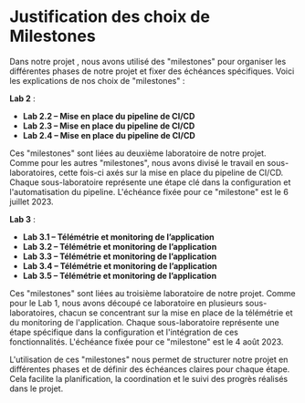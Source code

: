 # Justification des choix de Milestones

Dans notre projet , nous avons utilisé des "milestones" pour organiser les différentes phases de notre projet et fixer des échéances spécifiques. Voici les explications de nos choix de "milestones" :

**Lab 2** :

* **Lab 2.2 – Mise en place du pipeline de CI/CD**
* **Lab 2.3 – Mise en place du pipeline de CI/CD**
* **Lab 2.4 – Mise en place du pipeline de CI/CD**

Ces "milestones" sont liées au deuxième laboratoire de notre projet. Comme pour les autres "milestones", nous avons divisé le travail en sous-laboratoires, cette fois-ci axés sur la mise en place du pipeline de CI/CD. Chaque sous-laboratoire représente une étape clé dans la configuration et l'automatisation du pipeline. L'échéance fixée pour ce "milestone" est le 6 juillet 2023.

**Lab 3** :

* **Lab 3.1 – Télémétrie et monitoring de l’application**
* **Lab 3.2 – Télémétrie et monitoring de l’application**
* **Lab 3.3 – Télémétrie et monitoring de l’application**
* **Lab 3.4 – Télémétrie et monitoring de l’application**
* **Lab 3.5 – Télémétrie et monitoring de l’application**

Ces "milestones" sont liées au troisième laboratoire de notre projet. Comme pour le Lab 1, nous avons découpé ce laboratoire en plusieurs sous-laboratoires, chacun se concentrant sur la mise en place de la télémétrie et du monitoring de l'application. Chaque sous-laboratoire représente une étape spécifique dans la configuration et l'intégration de ces fonctionnalités. L'échéance fixée pour ce "milestone" est le 4 août 2023.

L'utilisation de ces "milestones" nous permet de structurer notre projet en différentes phases et de définir des échéances claires pour chaque étape. Cela facilite la planification, la coordination et le suivi des progrès réalisés dans le projet.
